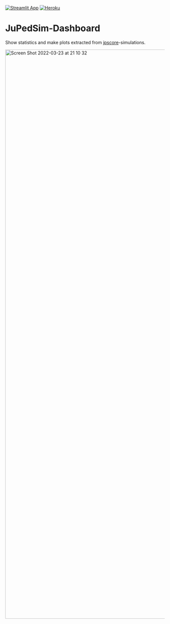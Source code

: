 [![Streamlit App](https://static.streamlit.io/badges/streamlit_badge_black_white.svg)](https://share.streamlit.io/chraibi/jupedsim-dashboard/main/app.py)
[![Heroku](http://heroku-shields.herokuapp.com/jupedsim-dashboard)](https://jupedsim-dashboard.herokuapp.com/)


# JuPedSim-Dashboard

Show statistics and make plots extracted from [jpscore](https://github.com/jupedsim/jpscore)-simulations.


<img width="1792" alt="Screen Shot 2022-03-23 at 21 10 32" src="https://user-images.githubusercontent.com/5772973/159787011-f9d9a676-3995-430c-bc8b-fb30b250f0cd.png">
